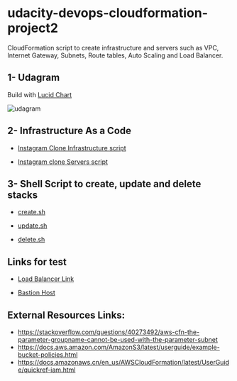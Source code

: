 # udacity-devops-cloudformation-project2
CloudFormation script to create infrastructure and servers such as VPC, Internet Gateway, Subnets, Route tables, Auto Scaling and Load Balancer.

## 1- Udagram

Build with [Lucid Chart](https://lucid.app/)

![udagram](https://user-images.githubusercontent.com/40002929/172361118-b5eae4cc-9bfe-439f-aaf2-8ab7d1b93392.png)

## 2- Infrastructure As a Code

  - [Instagram Clone Infrastructure script](/insta-infra.yml) 
  
  - [Instagram clone Servers script](/insta-servers.yml)
  
## 3- Shell Script to create, update and delete stacks

  - [create.sh](/create.sh)
  
  - [update.sh](/update.sh)
  
  - [delete.sh](/delete.sh)

## Links for test

- [Load Balancer Link](http://insta-webap-1vja3zyxu48s2-1759599887.us-east-1.elb.amazonaws.com/)

- [Bastion Host](http://54.235.23.70/)

## External Resources Links:

  - https://stackoverflow.com/questions/40273492/aws-cfn-the-parameter-groupname-cannot-be-used-with-the-parameter-subnet
  - https://docs.aws.amazon.com/AmazonS3/latest/userguide/example-bucket-policies.html
  - https://docs.amazonaws.cn/en_us/AWSCloudFormation/latest/UserGuide/quickref-iam.html
